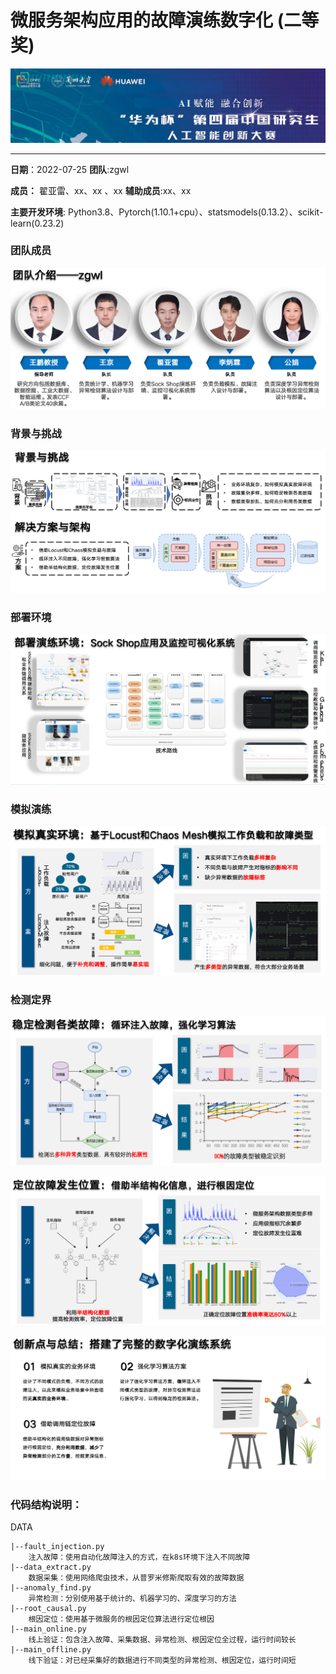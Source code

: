 # 微服务架构应用的故障演练数字化 (二等奖)

![1709087030742](image/README/1709087030742.png)

---

**日期**：2022-07-25                                                           **团队**:zgwl

**成员：** 翟亚雷、xx、xx 、xx                          **辅助成员**:xx、xx

**主要开发环境**: Python3.8、Pytorch(1.10.1+cpu）、statsmodels(0.13.2）、scikit-learn(0.23.2)

### 团队成员

![1709087279560](image/README/1709087279560.png)

### 背景与挑战

![1709087305753](image/README/1709087305753.png)

### 部署环境

![1709087361344](image/README/1709087361344.png)

### 模拟演练

![1709087383225](image/README/1709087383225.png)

### 检测定界

![1709087415955](image/README/1709087415955.png)

![1709087429765](image/README/1709087429765.png)

![1709087444809](image/README/1709087444809.png)

### 代码结构说明：

DATA

```
|--fault_injection.py
    注入故障：使用自动化故障注入的方式，在k8s环境下注入不同故障
|--data_extract.py
    数据采集：使用网络爬虫技术，从普罗米修斯爬取有效的故障数据
|--anomaly_find.py
    异常检测：分别使用基于统计的、机器学习的、深度学习的方法
|--root_causal.py
    根因定位：使用基于微服务的根因定位算法进行定位根因
|--main_online.py
    线上验证：包含注入故障、采集数据、异常检测、根因定位全过程，运行时间较长
|--main_offline.py
    线下验证：对已经采集好的数据进行不同类型的异常检测、根因定位，运行时间短
```

